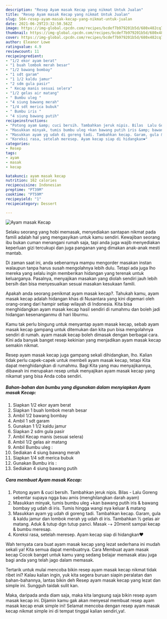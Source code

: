 ```yaml
---
description: "Resep Ayam masak Kecap yang nikmat Untuk Jualan"
title: "Resep Ayam masak Kecap yang nikmat Untuk Jualan"
slug: 504-resep-ayam-masak-kecap-yang-nikmat-untuk-jualan
date: 2021-06-29T23:32:50.562Z
image: https://img-global.cpcdn.com/recipes/bcdef7b979201b5d/680x482cq70/ayam-masak-kecap-foto-resep-utama.jpg
thumbnail: https://img-global.cpcdn.com/recipes/bcdef7b979201b5d/680x482cq70/ayam-masak-kecap-foto-resep-utama.jpg
cover: https://img-global.cpcdn.com/recipes/bcdef7b979201b5d/680x482cq70/ayam-masak-kecap-foto-resep-utama.jpg
author: Eleanor Lowe
ratingvalue: 4.9
reviewcount: 11
recipeingredient:
- "1/2 ekor ayam berat"
- "1 buah lombok merah besar"
- "1/2 bawang bombay"
- "1 sdt garam"
- "1 1/2 kaldu jamur"
- "2 sdm gula pasir"
- " Kecap manis sesuai selera"
- "1/2 gelas air matang"
- " Bumbu uleg "
- "4 siung bawang merah"
- "1/4 sdt merica bubuk"
- " Bumbu iris "
- "4 siung bawang putih"
recipeinstructions:
- "Potong ayam &amp; cuci bersih. Tambahkan jeruk nipis. Bilas  Lalu Goreng sebentar supaya ngga bau amis (menghilangkan darah ayam)"
- "Masukkan minyak, tumis bumbu uleg +kan bawang putih iris &amp; bawang bombay yg udah di iris. Tumis hingga wangi nya keluar &amp; matang"
- "Masukkan ayam yg udah di goreng tadi. Tambahkan kecap. Garam, gula &amp; kaldu jamur dan lombok merah yg udah di iris. Tambahkan ½ gelas air matang. Aduk &amp; tutup dgn tutup panci. Masak -+ 20menit sampai kecap &amp; bumbu meresap."
- "Koreksi rasa, setelah meresep. Ayam kecap siap di hidangkan❤"
categories:
- Resep
tags:
- ayam
- masak
- kecap

katakunci: ayam masak kecap 
nutrition: 162 calories
recipecuisine: Indonesian
preptime: "PT39M"
cooktime: "PT59M"
recipeyield: "1"
recipecategory: Dessert

---
```



![Ayam masak Kecap](https://img-global.cpcdn.com/recipes/bcdef7b979201b5d/680x482cq70/ayam-masak-kecap-foto-resep-utama.jpg)

Selaku seorang yang hobi memasak, menyediakan santapan nikmat pada famili adalah hal yang mengasyikan untuk kamu sendiri. Kewajiban seorang ibu bukan cuman menangani rumah saja, tapi anda juga wajib menyediakan keperluan gizi tercukupi dan juga panganan yang dimakan anak-anak mesti mantab.

Di zaman  saat ini, anda sebenarnya mampu mengorder masakan instan walaupun tanpa harus susah mengolahnya lebih dulu. Tetapi ada juga lho mereka yang selalu ingin memberikan hidangan yang terenak untuk keluarganya. Pasalnya, menyajikan masakan yang diolah sendiri jauh lebih bersih dan bisa menyesuaikan sesuai masakan kesukaan famili. 



Apakah anda seorang penikmat ayam masak kecap?. Tahukah kamu, ayam masak kecap adalah hidangan khas di Nusantara yang kini digemari oleh orang-orang dari hampir setiap wilayah di Indonesia. Kita bisa menghidangkan ayam masak kecap hasil sendiri di rumahmu dan boleh jadi hidangan kesenanganmu di hari liburmu.

Kamu tak perlu bingung untuk menyantap ayam masak kecap, sebab ayam masak kecap gampang untuk ditemukan dan kita pun bisa mengolahnya sendiri di rumah. ayam masak kecap boleh dimasak dengan berbagai cara. Kini ada banyak banget resep kekinian yang menjadikan ayam masak kecap semakin nikmat.

Resep ayam masak kecap juga gampang sekali dihidangkan, lho. Kalian tidak perlu capek-capek untuk membeli ayam masak kecap, tetapi Kita dapat menghidangkan di rumahmu. Bagi Kita yang mau menyajikannya, dibawah ini merupakan resep untuk menyajikan ayam masak kecap yang nikamat yang bisa Anda coba sendiri.

<!--inarticleads1-->

##### Bahan-bahan dan bumbu yang digunakan dalam menyiapkan Ayam masak Kecap:

1. Siapkan 1/2 ekor ayam berat
1. Siapkan 1 buah lombok merah besar
1. Ambil 1/2 bawang bombay
1. Ambil 1 sdt garam
1. Gunakan 1 1/2 kaldu jamur
1. Siapkan 2 sdm gula pasir
1. Ambil  Kecap manis (sesuai selera)
1. Ambil 1/2 gelas air matang
1. Ambil  Bumbu uleg :
1. Sediakan 4 siung bawang merah
1. Siapkan 1/4 sdt merica bubuk
1. Gunakan  Bumbu iris :
1. Sediakan 4 siung bawang putih




<!--inarticleads2-->

##### Cara membuat Ayam masak Kecap:

1. Potong ayam &amp; cuci bersih. Tambahkan jeruk nipis. Bilas  - Lalu Goreng sebentar supaya ngga bau amis (menghilangkan darah ayam)
1. Masukkan minyak, tumis bumbu uleg +kan bawang putih iris &amp; bawang bombay yg udah di iris. Tumis hingga wangi nya keluar &amp; matang
1. Masukkan ayam yg udah di goreng tadi. Tambahkan kecap. Garam, gula &amp; kaldu jamur dan lombok merah yg udah di iris. Tambahkan ½ gelas air matang. Aduk &amp; tutup dgn tutup panci. Masak -+ 20menit sampai kecap &amp; bumbu meresap.
1. Koreksi rasa, setelah meresep. Ayam kecap siap di hidangkan❤




Wah ternyata cara buat ayam masak kecap yang lezat sederhana ini mudah sekali ya! Kita semua dapat membuatnya. Cara Membuat ayam masak kecap Cocok banget untuk kamu yang sedang belajar memasak atau juga bagi anda yang telah jago dalam memasak.

Tertarik untuk mulai mencoba bikin resep ayam masak kecap nikmat tidak ribet ini? Kalau kalian ingin, yuk kita segera buruan siapin peralatan dan bahan-bahannya, lantas bikin deh Resep ayam masak kecap yang lezat dan simple ini. Sungguh taidak sulit kan. 

Maka, daripada anda diam saja, maka kita langsung saja bikin resep ayam masak kecap ini. Dijamin kamu gak akan menyesal membuat resep ayam masak kecap enak simple ini! Selamat mencoba dengan resep ayam masak kecap nikmat simple ini di tempat tinggal kalian sendiri,ya!.

